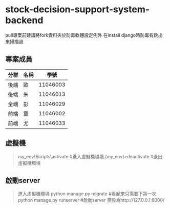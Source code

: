# stock-decision-support-system-backend
pull專案前建議將fork資料夾於防毒軟體設定例外
在install django時防毒有跳出來掃描過

## 專案成員
| 分群 | 名稱 | 學號 |
| -------- | -------- | -------- |
| 後端     | 歐     | 11046003     |
| 後端     | 朱     | 11046013     |
| 全端     | 彭     | 11046029     |
| 前端     | 童     | 11046002     |
| 前端     | 尤     | 11046033     |

## 虛擬機
>my_env\Scripts\activate #進入虛擬機環境
>(my_env)>deactivate #退出虛擬機環境

## 啟動server
>進入虛擬機環境
>python manage.py migrate #看起來只需要下第一次
>python manage.py runserver #啟動server 預設為http://127.0.0.1:8000/